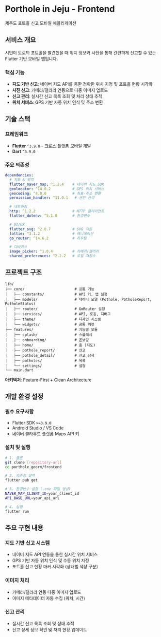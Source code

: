# Porthole in Jeju - Frontend

제주도 포트홀 신고 모바일 애플리케이션

## 서비스 개요

시민이 도로의 포트홀을 발견했을 때 위치 정보와 사진을 통해 간편하게 신고할 수 있는 Flutter 기반 모바일 앱입니다.

### 핵심 기능

- **지도 기반 신고**: 네이버 지도 API를 통한 정확한 위치 지정 및 포트홀 현황 시각화
- **사진 신고**: 카메라/갤러리 연동으로 다중 이미지 업로드
- **신고 관리**: 실시간 신고 목록 조회 및 처리 상태 추적
- **위치 서비스**: GPS 기반 자동 위치 인식 및 주소 변환

## 기술 스택

### 프레임워크
- **Flutter** `^3.9.0` - 크로스 플랫폼 모바일 개발
- **Dart** `^3.9.0`

### 주요 의존성
```yaml
dependencies:
  # 지도 & 위치
  flutter_naver_map: ^1.2.4    # 네이버 지도 SDK
  geolocator: ^14.0.2          # GPS 위치 서비스
  geocoding: ^4.0.0            # 좌표-주소 변환
  permission_handler: ^11.0.1   # 권한 관리

  # 네트워킹
  http: ^1.2.2                 # HTTP 클라이언트
  flutter_dotenv: ^5.1.0       # 환경변수

  # UI/UX
  flutter_svg: ^2.0.7          # SVG 지원
  lottie: ^3.1.2               # 애니메이션
  go_router: ^14.6.2           # 라우팅

  # 디바이스
  image_picker: ^1.0.4         # 카메라/갤러리
  shared_preferences: ^2.2.2   # 로컬 저장소
```

## 프로젝트 구조

```
lib/
├── core/                       # 공통 기능
│   ├── constants/              # API 키, 앱 설정
│   ├── models/                 # 데이터 모델 (Pothole, PotholeReport, PotholeStatus)
│   ├── router/                 # GoRouter 설정
│   ├── services/               # API, 로깅, 디버그
│   ├── theme/                  # 디자인 시스템
│   └── widgets/                # 공통 위젯
├── features/                   # 기능별 모듈
│   ├── splash/                 # 스플래시
│   ├── onboarding/             # 온보딩
│   ├── home/                   # 홈 (지도)
│   ├── pothole_report/         # 신고
│   ├── pothole_detail/         # 신고 상세
│   ├── potholes/               # 목록
│   └── settings/               # 설정
└── main.dart
```

**아키텍처**: Feature-First + Clean Architecture

## 개발 환경 설정

### 필수 요구사항
- Flutter SDK `>=3.9.0`
- Android Studio / VS Code
- 네이버 클라우드 플랫폼 Maps API 키

### 설치 및 실행

```bash
# 1. 클론
git clone [repository-url]
cd porthole_goorm/frontend

# 2. 의존성 설치
flutter pub get

# 3. 환경변수 설정 (.env 파일 생성)
NAVER_MAP_CLIENT_ID=your_client_id
API_BASE_URL=your_api_url

# 4. 실행
flutter run
```

## 주요 구현 내용

### 지도 기반 신고 시스템
- 네이버 지도 API 연동을 통한 실시간 위치 서비스
- GPS 기반 자동 위치 인식 및 수동 위치 지정
- 포트홀 신고 현황 마커 시각화 (상태별 색상 구분)

### 이미지 처리
- 카메라/갤러리 연동 다중 이미지 업로드
- 이미지 메타데이터 자동 수집 (위치, 시간)

### 신고 관리
- 실시간 신고 목록 조회 및 상태 추적
- 신고 상세 정보 확인 및 처리 현황 업데이트
